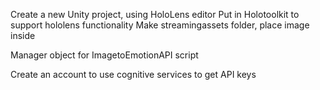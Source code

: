 Create a new Unity project, using HoloLens editor
Put in Holotoolkit to support hololens functionality
Make streamingassets folder, place image inside

Manager object for ImagetoEmotionAPI script


Create an account to use cognitive services to get API keys
